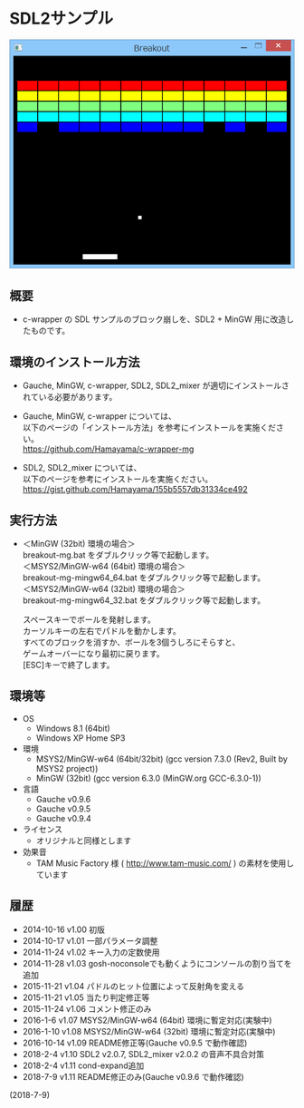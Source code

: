 # SDL2サンプル

![image](image.png)

## 概要
- c-wrapper の SDL サンプルのブロック崩しを、SDL2 + MinGW 用に改造したものです。


## 環境のインストール方法
- Gauche, MinGW, c-wrapper, SDL2, SDL2_mixer が適切にインストールされている必要があります。

- Gauche, MinGW, c-wrapper については、  
  以下のページの「インストール方法」を参考にインストールを実施ください。  
  https://github.com/Hamayama/c-wrapper-mg

- SDL2, SDL2_mixer については、  
  以下のページを参考にインストールを実施ください。  
  https://gist.github.com/Hamayama/155b5557db31334ce492


## 実行方法
- ＜MinGW (32bit) 環境の場合＞  
  breakout-mg.bat をダブルクリック等で起動します。  
  ＜MSYS2/MinGW-w64 (64bit) 環境の場合＞  
  breakout-mg-mingw64_64.bat をダブルクリック等で起動します。  
  ＜MSYS2/MinGW-w64 (32bit) 環境の場合＞  
  breakout-mg-mingw64_32.bat をダブルクリック等で起動します。  
  
  スペースキーでボールを発射します。  
  カーソルキーの左右でパドルを動かします。  
  すべてのブロックを消すか、ボールを3個うしろにそらすと、  
  ゲームオーバーになり最初に戻ります。  
  [ESC]キーで終了します。


## 環境等
- OS
  - Windows 8.1 (64bit)
  - Windows XP Home SP3
- 環境
  - MSYS2/MinGW-w64 (64bit/32bit) (gcc version 7.3.0 (Rev2, Built by MSYS2 project))
  - MinGW (32bit) (gcc version 6.3.0 (MinGW.org GCC-6.3.0-1))
- 言語
  - Gauche v0.9.6
  - Gauche v0.9.5
  - Gauche v0.9.4
- ライセンス
  - オリジナルと同様とします
- 効果音
  - TAM Music Factory 様 ( http://www.tam-music.com/ ) の素材を使用しています


## 履歴
- 2014-10-16 v1.00 初版
- 2014-10-17 v1.01 一部パラメータ調整
- 2014-11-24 v1.02 キー入力の定数使用
- 2014-11-28 v1.03 gosh-noconsoleでも動くようにコンソールの割り当てを追加
- 2015-11-21 v1.04 パドルのヒット位置によって反射角を変える
- 2015-11-21 v1.05 当たり判定修正等
- 2015-11-24 v1.06 コメント修正のみ
- 2016-1-6   v1.07 MSYS2/MinGW-w64 (64bit) 環境に暫定対応(実験中)
- 2016-1-10  v1.08 MSYS2/MinGW-w64 (32bit) 環境に暫定対応(実験中)
- 2016-10-14 v1.09 README修正等(Gauche v0.9.5 で動作確認)
- 2018-2-4   v1.10 SDL2 v2.0.7, SDL2_mixer v2.0.2 の音声不具合対策
- 2018-2-4   v1.11 cond-expand追加
- 2018-7-9   v1.11 README修正のみ(Gauche v0.9.6 で動作確認)


(2018-7-9)
